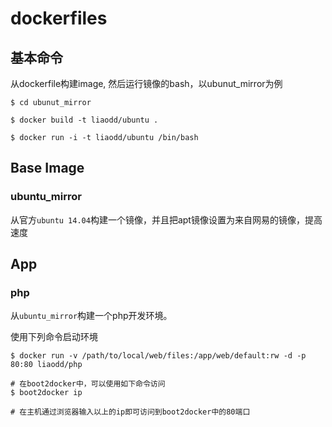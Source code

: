 # dockerfiles

## 基本命令

从dockerfile构建image, 然后运行镜像的bash，以ubunut_mirror为例

```shell
$ cd ubunut_mirror

$ docker build -t liaodd/ubuntu .

$ docker run -i -t liaodd/ubuntu /bin/bash

```

## Base Image

### ubuntu_mirror 

从官方`ubuntu 14.04`构建一个镜像，并且把apt镜像设置为来自网易的镜像，提高速度

## App

### php

从`ubuntu_mirror`构建一个php开发环境。

使用下列命令启动环境

```shell
$ docker run -v /path/to/local/web/files:/app/web/default:rw -d -p 80:80 liaodd/php

# 在boot2docker中，可以使用如下命令访问
$ boot2docker ip

# 在主机通过浏览器输入以上的ip即可访问到boot2docker中的80端口
```
